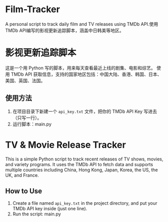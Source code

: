 # Film-Tracker
A personal script to track daily film and TV releases using TMDb API.使用TMDb API编写的影视更新追踪脚本，涵盖中日韩美等地区。
# 影视更新追踪脚本
这是一个用 Python 写的脚本，用来每天查看最近上线的剧集、电影和综艺。
使用 TMDb API 获取信息，支持的国家地区包括：中国大陆、香港、韩国、日本、美国、英国、法国。
## 使用方法
1. 在项目目录下新建一个 `api_key.txt` 文件，把你的 TMDb API Key 写进去（只写一行）。
2. 运行脚本：main.py

# TV & Movie Release Tracker
This is a simple Python script to track recent releases of TV shows, movies, and variety programs.
It uses the TMDb API to fetch data and supports multiple countries including China, Hong Kong, Japan, Korea, the US, the UK, and France.
## How to Use
1. Create a file named `api_key.txt` in the project directory, and put your TMDb API key inside (just one line).
2. Run the script: main.py
